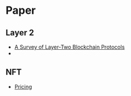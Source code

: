 # Paper

## Layer 2

- [A Survey of Layer-Two Blockchain Protocols](https://arxiv.org/pdf/2204.08032.pdf)
- 

## NFT

- [Pricing](https://arxiv.org/ftp/arxiv/papers/2302/2302.01676.pdf)
